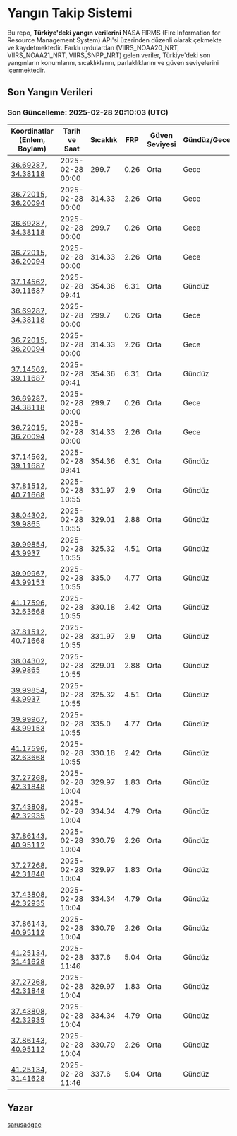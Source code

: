 # Yangın Takip Sistemi

Bu repo, **Türkiye'deki yangın verilerini** NASA FIRMS (Fire Information for Resource Management System) API'si üzerinden düzenli olarak çekmekte ve kaydetmektedir. Farklı uydulardan (VIIRS_NOAA20_NRT, VIIRS_NOAA21_NRT, VIIRS_SNPP_NRT) gelen veriler, Türkiye'deki son yangınların konumlarını, sıcaklıklarını, parlaklıklarını ve güven seviyelerini içermektedir.

## Son Yangın Verileri
### Son Güncelleme: 2025-02-28 20:10:03 (UTC)

| Koordinatlar (Enlem, Boylam) | Tarih ve Saat | Sıcaklık | FRP | Güven Seviyesi | Gündüz/Gece |
|-----------------------------|----------------|----------|-----|----------------|-------------|
| [36.69287, 34.38118](https://www.google.com/maps?q=36.69287,34.38118) | 2025-02-28 00:00 | 299.7 | 0.26 | Orta | Gece |
| [36.72015, 36.20094](https://www.google.com/maps?q=36.72015,36.20094) | 2025-02-28 00:00 | 314.33 | 2.26 | Orta | Gece |
| [36.69287, 34.38118](https://www.google.com/maps?q=36.69287,34.38118) | 2025-02-28 00:00 | 299.7 | 0.26 | Orta | Gece |
| [36.72015, 36.20094](https://www.google.com/maps?q=36.72015,36.20094) | 2025-02-28 00:00 | 314.33 | 2.26 | Orta | Gece |
| [37.14562, 39.11687](https://www.google.com/maps?q=37.14562,39.11687) | 2025-02-28 09:41 | 354.36 | 6.31 | Orta | Gündüz |
| [36.69287, 34.38118](https://www.google.com/maps?q=36.69287,34.38118) | 2025-02-28 00:00 | 299.7 | 0.26 | Orta | Gece |
| [36.72015, 36.20094](https://www.google.com/maps?q=36.72015,36.20094) | 2025-02-28 00:00 | 314.33 | 2.26 | Orta | Gece |
| [37.14562, 39.11687](https://www.google.com/maps?q=37.14562,39.11687) | 2025-02-28 09:41 | 354.36 | 6.31 | Orta | Gündüz |
| [36.69287, 34.38118](https://www.google.com/maps?q=36.69287,34.38118) | 2025-02-28 00:00 | 299.7 | 0.26 | Orta | Gece |
| [36.72015, 36.20094](https://www.google.com/maps?q=36.72015,36.20094) | 2025-02-28 00:00 | 314.33 | 2.26 | Orta | Gece |
| [37.14562, 39.11687](https://www.google.com/maps?q=37.14562,39.11687) | 2025-02-28 09:41 | 354.36 | 6.31 | Orta | Gündüz |
| [37.81512, 40.71668](https://www.google.com/maps?q=37.81512,40.71668) | 2025-02-28 10:55 | 331.97 | 2.9 | Orta | Gündüz |
| [38.04302, 39.9865](https://www.google.com/maps?q=38.04302,39.9865) | 2025-02-28 10:55 | 329.01 | 2.88 | Orta | Gündüz |
| [39.99854, 43.9937](https://www.google.com/maps?q=39.99854,43.9937) | 2025-02-28 10:55 | 325.32 | 4.51 | Orta | Gündüz |
| [39.99967, 43.99153](https://www.google.com/maps?q=39.99967,43.99153) | 2025-02-28 10:55 | 335.0 | 4.77 | Orta | Gündüz |
| [41.17596, 32.63668](https://www.google.com/maps?q=41.17596,32.63668) | 2025-02-28 10:55 | 330.18 | 2.42 | Orta | Gündüz |
| [37.81512, 40.71668](https://www.google.com/maps?q=37.81512,40.71668) | 2025-02-28 10:55 | 331.97 | 2.9 | Orta | Gündüz |
| [38.04302, 39.9865](https://www.google.com/maps?q=38.04302,39.9865) | 2025-02-28 10:55 | 329.01 | 2.88 | Orta | Gündüz |
| [39.99854, 43.9937](https://www.google.com/maps?q=39.99854,43.9937) | 2025-02-28 10:55 | 325.32 | 4.51 | Orta | Gündüz |
| [39.99967, 43.99153](https://www.google.com/maps?q=39.99967,43.99153) | 2025-02-28 10:55 | 335.0 | 4.77 | Orta | Gündüz |
| [41.17596, 32.63668](https://www.google.com/maps?q=41.17596,32.63668) | 2025-02-28 10:55 | 330.18 | 2.42 | Orta | Gündüz |
| [37.27268, 42.31848](https://www.google.com/maps?q=37.27268,42.31848) | 2025-02-28 10:04 | 329.97 | 1.83 | Orta | Gündüz |
| [37.43808, 42.32935](https://www.google.com/maps?q=37.43808,42.32935) | 2025-02-28 10:04 | 334.34 | 4.79 | Orta | Gündüz |
| [37.86143, 40.95112](https://www.google.com/maps?q=37.86143,40.95112) | 2025-02-28 10:04 | 330.79 | 2.26 | Orta | Gündüz |
| [37.27268, 42.31848](https://www.google.com/maps?q=37.27268,42.31848) | 2025-02-28 10:04 | 329.97 | 1.83 | Orta | Gündüz |
| [37.43808, 42.32935](https://www.google.com/maps?q=37.43808,42.32935) | 2025-02-28 10:04 | 334.34 | 4.79 | Orta | Gündüz |
| [37.86143, 40.95112](https://www.google.com/maps?q=37.86143,40.95112) | 2025-02-28 10:04 | 330.79 | 2.26 | Orta | Gündüz |
| [41.25134, 31.41628](https://www.google.com/maps?q=41.25134,31.41628) | 2025-02-28 11:46 | 337.6 | 5.04 | Orta | Gündüz |
| [37.27268, 42.31848](https://www.google.com/maps?q=37.27268,42.31848) | 2025-02-28 10:04 | 329.97 | 1.83 | Orta | Gündüz |
| [37.43808, 42.32935](https://www.google.com/maps?q=37.43808,42.32935) | 2025-02-28 10:04 | 334.34 | 4.79 | Orta | Gündüz |
| [37.86143, 40.95112](https://www.google.com/maps?q=37.86143,40.95112) | 2025-02-28 10:04 | 330.79 | 2.26 | Orta | Gündüz |
| [41.25134, 31.41628](https://www.google.com/maps?q=41.25134,31.41628) | 2025-02-28 11:46 | 337.6 | 5.04 | Orta | Gündüz |

## Yazar

[sarusadgac](https://x.com/sarusadgac)
